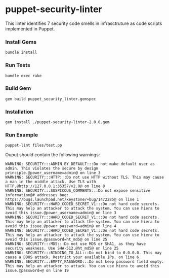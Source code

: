 # puppet-security-linter

This linter identifies 7 security code smells in infrasctruture as code scripts implemented in Puppet. 

### Install Gems

```
bundle install
```

### Run Tests

```
bundle exec rake
```

### Build Gem

```
gem build puppet_security_linter.gemspec
```

### Installation 

```
gem install ./puppet-security-linter-2.0.0.gem
```

### Run Example

```
puppet-lint files/test.pp
```

Ouput should contain the following warnings:
```
WARNING: SECURITY:::ADMIN_BY_DEFAULT:::Do not make default user as admin. This violates the secure by design principle.@power_username=admin@ on line 3
WARNING: SECURITY:::HTTP:::Do not use HTTP without TLS. This may cause a man in the middle attack. Use TLS with HTTP.@http://127.0.0.1:35357/v2.0@ on line 8
WARNING: SECURITY:::SUSPICOUS_COMMENTS:::Do not expose sensitive information@# addresses bug: https://bugs.launchpad.net/keystone/+bug/1472285@ on line 1
WARNING: SECURITY:::HARD_CODED_SECRET_V1:::Do not hard code secrets. This may help an attacker to attack the system. You can use hiera to avoid this issue.@power_username=admin@ on line 3
WARNING: SECURITY:::HARD_CODED_SECRET_V1:::Do not hard code secrets. This may help an attacker to attack the system. You can use hiera to avoid this issue.@power_password=admin@ on line 4
WARNING: SECURITY:::HARD_CODED_SECRET_V1:::Do not hard code secrets. This may help an attacker to attack the system. You can use hiera to avoid this issue.@password=ht_md5@ on line 25
WARNING: SECURITY:::MD5:::Do not use MD5 or SHA1, as they have security weakness. Use SHA-512.@ht_md5@ on line 25
WARNING: SECURITY:::BINDING_TO_ALL:::Do not bind to 0.0.0.0. This may cause a DDOS attack. Restrict your available IPs. on line 6
WARNING: SECURITY:::EMPTY_PASSWORD:::Do not keep password field empty. This may help an attacker to attack. You can use hiera to avoid this issue.@password=@ on line 19
```